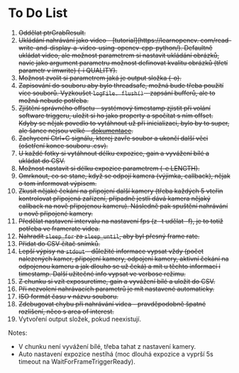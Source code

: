 # To Do List

1. ~~Oddělat ptrGrabResult.~~
2. ~~Ukládání nahrávání jako video - [tutorial](https://learnopencv.
   com/read-write-and-display-a-video-using-opencv-cpp-python/). Defaultně ukládat video, ale možnost parametrem si
   nastavit ukládání obrázků, navíc jako argument parametru možnost definovat kvalitu obrázků (třetí parametr v
   imwrite) (-i QUALITY).~~
3. ~~Možnost zvolit si parametrem jaká je output složka (-o).~~
4. ~~Zapisování do souboru aby bylo threadsafe, možná bude třeba použití více souborů.
   Vyzkoušet `logFile. flush()` - zapsání bufferů, ale to možná nebude potřeba.~~
5. ~~Zjištění správného offsetu - systémový timestamp zjistit při volání software triggeru, uložit si ho jako property a
   spočítat s ním offset. Kdyby se nějak povedlo to vytáhnout už při inicializaci, bylo by to super, ale šance nejsou
   velké - [dokumentace](https://docs.baslerweb.com/timestamp).~~
6. ~~Zachycení Ctrl+C signálu, kterej zavře soubor a ukončí další věci (ošetření konce souboru .csv).~~
7. ~~U každé fotky si vytáhnout délku expozice, gain a vyvážení bílé a ukládat do CSV.~~
8. ~~Možnost nastavit si délku expozice parametrem (-e LENGTH).~~
9. ~~Omrknout, co se stane, když se odpojí kamera (výjimka, callback), nějak o tom informovat výpisem.~~
10. ~~Zkusit nějaké čekání na připojení další kamery (třeba každých 5 vteřin kontrolovat připojená zařízení, případně
    jestli dává kamera nějaký callback na nově připojenou kameru). Následně pak spuštění nahrávání u nově připojené
    kamery.~~
11. ~~Předělat nastavení intervalu na nastavení fps (z -t udělat -f), je to totiž potřeba ve framerate videa.~~
12. ~~Nahradit `sleep_for` za `sleep_until`, aby byl přesný frame rate.~~
13. ~~Přidat do CSV čítač snímků.~~
14. ~~Lepší výpisy na `stdout` - důležité informace vypsat vždy (počet nalezených kamer, připojení kamery, odpojení 
    kamery, aktivní čekání na odpojenou kameru a jak dlouho se už čeká) a mít u těchto informací i timestamp. Další 
    užitečné info vypsat ve verbose režimu.~~
15. ~~Z chunku si vzít exposuretime, gain a vyvážení bílé a uložit do CSV.~~
16. ~~Při nezvolení nahrávacích parametrů je mít nastavené automaticky.~~
17. ~~ISO formát času v názvu souboru.~~
18. ~~Zdebugovat chybu při nahrávání videa - pravděpodobně špatné rozlišení, něco s area of interest.~~
19. Vytvoření output složek, pokud neexistují.

Notes:
* V chunku není vyvážení bílé, třeba tahat z nastavení kamery.
* Auto nastavení expozice nestíhá (moc dlouhá expozice a vyprší 5s timeout na WaitForFrameTriggerReady).
